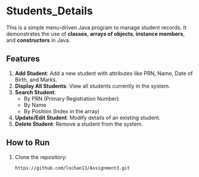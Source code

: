 # Students_Details

This is a simple menu-driven Java program to manage student records. It demonstrates the use of **classes**, **arrays of objects**, **instance members**, and **constructors** in Java.

## Features

1. **Add Student**: Add a new student with attributes like PRN, Name, Date of Birth, and Marks.
2. **Display All Students**: View all students currently in the system.
3. **Search Student**:
   - By PRN (Primary Registration Number)
   - By Name
   - By Position (Index in the array)
4. **Update/Edit Student**: Modify details of an existing student.
5. **Delete Student**: Remove a student from the system.

## How to Run

1. Clone the repository:
   ```bash
   https://github.com/lochan13/Assignment3.git
   ```
